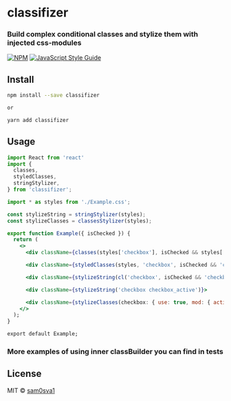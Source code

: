 # classifizer
### Build complex conditional classes and stylize them with injected css-modules

> 

[![NPM](https://img.shields.io/npm/v/classifizer.svg)](https://www.npmjs.com/package/classifizer) [![JavaScript Style Guide](https://img.shields.io/badge/code_style-standard-brightgreen.svg)](https://standardjs.com)

## Install

```bash
npm install --save classifizer

or

yarn add classifizer
```

## Usage

```jsx
import React from 'react'
import {
  classes,
  styledClasses,
  stringStylizer,
} from 'classifizer';

import * as styles from './Example.css';

const stylizeString = stringStylizer(styles);
const stylizeClasses = classesStylizer(styles);

export function Example({ isChecked }) {
  return (
    <>
      <div className={classes(styles['checkbox'], isChecked && styles['checkbox_active'])}>

      <div className={styledClasses(styles, 'checkbox', isChecked && 'checkbox_active')}>

      <div className={stylizeString(cl('checkbox', isChecked && 'checkbox_active'))}>

      <div className={stylizeString('checkbox checkbox_active')}>

      <div className={stylizeClasses(checkbox: { use: true, mod: { active: isChecked } })}>
    </>
  );
}

export default Example;
```

### More examples of using inner classBuilder you can find in tests

## License

MIT © [sam0sva1](https://github.com/sam0sva1)
